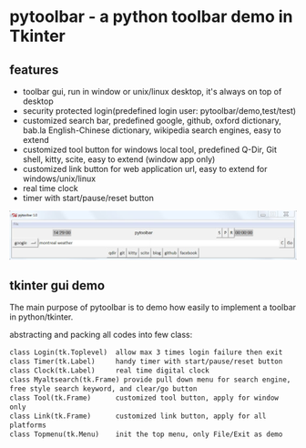# pytoolbar - a python toolbar demo in Tkinter

## features
- toolbar gui, run in window or unix/linux desktop, it's always on top of desktop
- security protected login(predefined login user: pytoolbar/demo,test/test)
- customized search bar, predefined google, github, oxford dictionary, bab.la English-Chinese dictionary, wikipedia search engines, easy to extend 
- customized tool button for windows local tool, predefined Q-Dir, Git shell, kitty, scite, easy to extend (window app only)
- customized link button for web application url, easy to extend for windows/unix/linux 
- real time clock
- timer with start/pause/reset button

![](https://github.com/robertluwang/pytoolbar/blob/master/pytoolbar.jpg)

## tkinter gui demo 
The main purpose of pytoolbar is to demo how easily to implement a toolbar in python/tkinter.

abstracting and packing all codes into few class:
```
class Login(tk.Toplevel)  allow max 3 times login failure then exit 
class Timer(tk.Label)     handy timer with start/pause/reset button
class Clock(tk.Label)     real time digital clock 
class Myaltsearch(tk.Frame) provide pull down menu for search engine, free style search keyword, and clear/go button
class Tool(tk.Frame)      customized tool button, apply for window only
class Link(tk.Frame)      customized link button, apply for all platforms
class Topmenu(tk.Menu)    init the top menu, only File/Exit as demo
```
